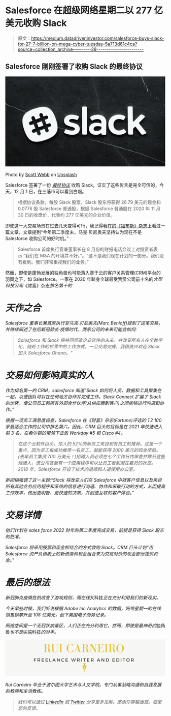 # Salesforce 在超级网络星期二以 277 亿美元收购 Slack

> 原文：<https://medium.datadriveninvestor.com/salesforce-buys-slack-for-27-7-billion-on-mega-cyber-tuesday-5a713d61c4ca?source=collection_archive---------28----------------------->

## Salesforce 刚刚签署了收购 Slack 的最终协议

![](img/bf856ad3579bb94b7f7223929191e5ae.png)

Photo by [Scott Webb](https://unsplash.com/@scottwebb?utm_source=medium&utm_medium=referral) on [Unsplash](https://unsplash.com?utm_source=medium&utm_medium=referral)

Salesforce 签署了一份 [*最终协议*](https://investor.salesforce.com/press-releases/press-release-details/2020/Salesforce-Signs-Definitive-Agreement-to-Acquire-Slack/default.aspx) 收购 Slack，证实了这些传言是完全可信的，今天，12 月 1 日，在三藩市可以看到白烟。

> 根据协议条款，每股 Slack 股票，Slack 股东将获得 26.79 美元的现金和 0.0776 股 Salesforce 普通股，根据 Salesforce 普通股在 2020 年 11 月 30 日的收盘价，代表约 277 亿美元的企业价值。

即使这一大交易场景在过去几天变得可行，我记得我在[的《福布斯》杂志](https://www.forbes.com/sites/davidjeans/2020/11/30/salesforce-slack-acquisition-marc-benioff/?sh=7382b7b811de)上看过一篇文章，文章提到“今年第二季度末，马克·贝尼奥夫坚持认为现在不是 Salesforce 收购公司的好时机。”

> Salesforce 首席执行官兼董事长在 8 月份的财报电话会议上对投资者表示:“我们在 M&A 的环境并不好。”。“这不是我们现在计划的一部分。我们没有看到。我们非常重视我们的业务。”

然而，即使是蓬勃发展的独角兽也可能落入基于云的客户关系管理(CRM)平台的羽翼之下，如 Salesforce。一家在 2020 年跻身全球最受赞赏公司前十名的*大型科技公司*《财富》杂志[](https://fortune.com/worlds-most-admired-companies/)*排名第十的*

# *天作之合*

*Salesforce 董事长兼首席执行官马克·贝尼奥夫(Marc Benioff)提到了这笔交易，并继续阐述了在后新冠肺炎·疫情时代，两家公司的未来可能会如何:*

> *Salesforce 和 Slack 将共同塑造企业软件的未来，并改变所有人在全数字化、随处工作的世界中的工作方式。一旦交易完成，我很高兴欢迎 Slack 加入 Salesforce Ohana。"*

# *交易如何影响真实的人*

*作为排名第一的 CRM，salesforce 知道“Slack 如何将人员、数据和工具聚集在一起，以便团队可以在任何地方协作并完成工作。Slack Connect 扩展了 Slack 的优势，使公司员工和所有外部合作伙伴(从供应商到客户)之间能够进行沟通和协作。”*

*根据一项员工满意度调查，Salesforce 在《财富》杂志(Fortune)评选的 T2 100 家最适合工作的公司中排名第六。因此，CRM 巨头的目标是在 2021 年快速进入前 3 名，在希尔顿的带领下击败 Workday #5 和 Cisco #4。*

> *在这个云软件巨头，惊人的 52%的新员工来自现有员工的推荐。这是一个重点，因为员工每成功推荐一名员工，就能获得 2000 美元的现金奖励。(去年员工集资 700 万美元！)招聘人员必须在七个工作日内审查并联系这些候选人，该公司甚至有一个应用程序可以让员工看到潜在雇员的状态。2018 年，Salesforce 开设了技术的道德和人道使用办公室。*

*新闻稿强调了这一主题:“Slack 将改变人们在 Salesforce 中就客户信息以及来自所有其他业务应用程序和系统的信息进行沟通、协作和采取行动的方式，从而提高工作效率，做出更明智、更快速的决策，并创造互联的客户体验。”*

# *交易详情*

*他们计划在 sales force 2022 财年的第二季度完成交易，前提是获得 Slack 股东的批准。*

*Salesforce 将采用股票和现金相结合的方式收购 Slack。CRM 巨头计划“用 Salesforce 资产负债表上的新债务和现金组合来为交易对价的现金部分提供资金。”*

# *最后的想法*

*新冠肺炎疫情危机改变了游戏规则，而在线*大科技*正在充分利用我们的新现实。*

*今天早些时候，我们听说根据 Adobe Inc Analytics 的数据，网络星期一的在线销售额攀升至 108 亿美元，创下美国电子商务记录。*

*网络空间是一个无冠状病毒区，人们正在充分利用它。然而，即使是最神奇的*独角兽*也不是*尖端科技*的对手。*

*![](img/a50626625e26f9add629ce30c24ecd52.png)*

*Rui Carneiro 毕业于波尔图大学艺术与人文学院。专门从事战略沟通和自我发展的教师和生活教练。*

> *我们可以通过 [LinkedIn](https://www.linkedin.com/in/rui-carneiro-52537b173/) 或 [Twitter](https://twitter.com/Editor_RnH) 分享更多见解。感谢你穿越迷宫。感谢您的反馈。*